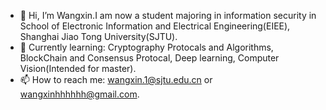 - 👋 Hi, I’m Wangxin.I am now a student majoring in information security in School of Electronic Information and Electrical Engineering(EIEE), Shanghai Jiao Tong University(SJTU).
- 🌱 Currently learning: Cryptography Protocals and Algorithms, BlockChain and Consensus Protocal, Deep learning, Computer Vision(Intended for master).
- 📫 How to reach me: wangxin.1@sjtu.edu.cn or wangxinhhhhhh@gmail.com. 

<!---
wangxin2002/wangxin2002 is a ✨ special ✨ repository because its `README.md` (this file) appears on your GitHub profile.
You can click the Preview link to take a look at your changes.
--->
